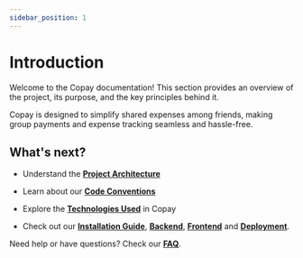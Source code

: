 ```yaml
---
sidebar_position: 1
---
```


# Introduction

Welcome to the Copay documentation! This section provides an overview of the project, its purpose, and the key principles behind it.

Copay is designed to simplify shared expenses among friends, making group payments and expense tracking seamless and hassle-free.

## What's next?
- Understand the **[Project Architecture](http://localhost:3000/docs/general/general-architecture)**


- Learn about our **[Code Conventions](http://localhost:3000/docs/general/code-conventions)**


- Explore the **[Technologies Used](http://localhost:3000/docs/general/used-technologies)** in Copay


- Check out our **[Installation Guide](http://localhost:3000/docs/category/installation)**, **[Backend](http://localhost:3000/docs/category/backend)**, **[Frontend](http://localhost:3000/docs/category/frontend)** and **[Deployment](http://localhost:3000/docs/category/deployment)**.

Need help or have questions? Check our **[FAQ](http://localhost:3000/docs/category/faq)**.
